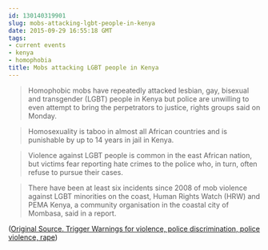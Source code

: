 ```yaml
---
id: 130140319901
slug: mobs-attacking-lgbt-people-in-kenya
date: 2015-09-29 16:55:18 GMT
tags:
- current events
- kenya
- homophobia
title: Mobs attacking LGBT people in Kenya
---
```

> Homophobic mobs have repeatedly attacked lesbian, gay, bisexual and transgender (LGBT) people in Kenya but police are unwilling to even attempt to bring the perpetrators to justice, rights groups said on Monday.

> Homosexuality is taboo in almost all African countries and is punishable by up to 14 years in jail in Kenya.

> Violence against LGBT people is common in the east African nation, but victims fear reporting hate crimes to the police who, in turn, often refuse to pursue their cases.

> There have been at least six incidents since 2008 of mob violence against LGBT minorities on the coast, Human Rights Watch (HRW) and PEMA Kenya, a community organisation in the coastal city of Mombasa, said in a report.

([Original Source. Trigger Warnings for violence, police discrimination, police violence, rape][1])

[1]: http://web.archive.org/web/20150929101548/http://www.the-star.co.ke/news/homophobic-mobs-attack-lgbt-people-kenya-impunity-report
